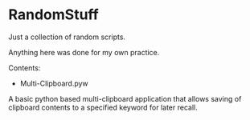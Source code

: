 # RandomStuff
Just a collection of random scripts.

Anything here was done for my own practice.

Contents:

- Multi-Clipboard.pyw

A basic python based multi-clipboard application that allows saving of clipboard contents to a specified keyword for later recall.

